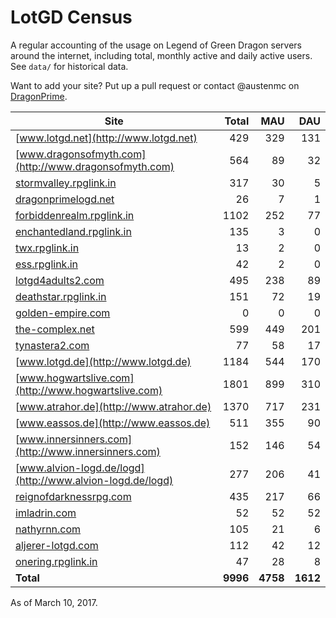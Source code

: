 # LotGD Census
A regular accounting of the usage on Legend of Green Dragon servers around the internet, including total, monthly active and daily active users. See `data/` for historical data.

Want to add your site? Put up a pull request or contact @austenmc on [DragonPrime](http://dragonprime.net).


Site | Total | MAU | DAU
--- | ---:| ---:| ---:
[www.lotgd.net](http://www.lotgd.net)|429|329|131
[www.dragonsofmyth.com](http://www.dragonsofmyth.com)|564|89|32
[stormvalley.rpglink.in](http://stormvalley.rpglink.in)|317|30|5
[dragonprimelogd.net](http://dragonprimelogd.net)|26|7|1
[forbiddenrealm.rpglink.in](http://forbiddenrealm.rpglink.in)|1102|252|77
[enchantedland.rpglink.in](http://enchantedland.rpglink.in)|135|3|0
[twx.rpglink.in](http://twx.rpglink.in)|13|2|0
[ess.rpglink.in](http://ess.rpglink.in)|42|2|0
[lotgd4adults2.com](http://lotgd4adults2.com)|495|238|89
[deathstar.rpglink.in](http://deathstar.rpglink.in)|151|72|19
[golden-empire.com](http://golden-empire.com)|0|0|0
[the-complex.net](http://the-complex.net)|599|449|201
[tynastera2.com](http://tynastera2.com)|77|58|17
[www.lotgd.de](http://www.lotgd.de)|1184|544|170
[www.hogwartslive.com](http://www.hogwartslive.com)|1801|899|310
[www.atrahor.de](http://www.atrahor.de)|1370|717|231
[www.eassos.de](http://www.eassos.de)|511|355|90
[www.innersinners.com](http://www.innersinners.com)|152|146|54
[www.alvion-logd.de/logd](http://www.alvion-logd.de/logd)|277|206|41
[reignofdarknessrpg.com](http://reignofdarknessrpg.com)|435|217|66
[imladrin.com](http://imladrin.com)|52|52|52
[nathyrnn.com](http://nathyrnn.com)|105|21|6
[aljerer-lotgd.com](http://aljerer-lotgd.com)|112|42|12
[onering.rpglink.in](http://onering.rpglink.in)|47|28|8
**Total**|**9996**|**4758**|**1612**

As of March 10, 2017.
